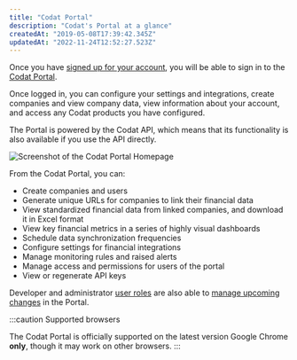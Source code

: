 ```yaml
---
title: "Codat Portal"
description: "Codat's Portal at a glance"
createdAt: "2019-05-08T17:39:42.345Z"
updatedAt: "2022-11-24T12:52:27.523Z"
---
```


Once you have [signed up for your account](https://docs.codat.io/docs/creating-your-account), you will be able to sign in to the <a href="https://app.codat.io" target="_blank">Codat Portal</a>.

Once logged in, you can configure your settings and integrations, create companies and view company data, view information about your account, and access any Codat products you have configured.

The Portal is powered by the Codat API, which means that its functionality is also available if you use the API directly.

<img
  src="https://files.readme.io/f34b8c3-Portal_homepage.png"
  alt="Screenshot of the Codat Portal Homepage"
/>

From the Codat Portal, you can:

- Create companies and users
- Generate unique URLs for companies to link their financial data
- View standardized financial data from linked companies, and download it in Excel format
- View key financial metrics in a series of highly visual dashboards
- Schedule data synchronization frequencies
- Configure settings for financial integrations
- Manage monitoring rules and raised alerts
- Manage access and permissions for users of the portal
- View or regenerate API keys

Developer and administrator [user roles](https://docs.codat.io/docs/user-roles) are also able to [manage upcoming changes](https://docs.codat.io/docs/portal-for-developers#api-deprecations) in the Portal.

:::caution Supported browsers

The Codat Portal is officially supported on the latest version Google Chrome **only**, though it may work on other browsers.
:::
